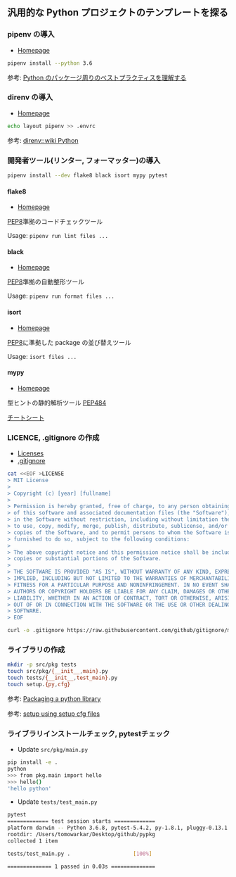 ## 汎用的な Python プロジェクトのテンプレートを探る

### pipenv の導入

- [Homepage](https://github.com/pypa/pipenv)

```bash
pipenv install --python 3.6
```

参考: [Python のパッケージ周りのベストプラクティスを理解する](https://www.m3tech.blog/entry/python-packaging)

### direnv の導入

- [Homepage](https://github.com/direnv/direnv)

```bash
echo layout pipenv >> .envrc
```

参考: [direnv::wiki Python](https://github.com/direnv/direnv/wiki/Python)

### 開発者ツール(リンター, フォーマッター)の導入

```bash
pipenv install --dev flake8 black isort mypy pytest
```

#### flake8

- [Homepage](https://gitlab.com/pycqa/flake8)

[PEP8](https://www.python.org/dev/peps/pep-0008/)準拠のコードチェックツール

Usage: `pipenv run lint files ...`

#### black

- [Homepage](https://github.com/psf/black)

[PEP8](https://www.python.org/dev/peps/pep-0008)準拠の自動整形ツール

Usage: `pipenv run format files ...`

#### isort

- [Homepage](https://github.com/timothycrosley/isort)

[PEP8](https://www.python.org/dev/peps/pep-0008/)に準拠した package の並び替えツール

Usage: `isort files ...`

#### mypy

- [Homepage](https://github.com/python/mypy)

型ヒントの静的解析ツール [PEP484](https://www.python.org/dev/peps/pep-0484/)

[チートシート](https://mypy.readthedocs.io/en/latest/cheat_sheet_py3.html)

### LICENCE, .gitignore の作成

- [Licenses](https://choosealicense.com/licenses/)
- [.gitignore](https://github.com/github/gitignore)

```bash
cat <<EOF >LICENSE
> MIT License
>
> Copyright (c) [year] [fullname]
>
> Permission is hereby granted, free of charge, to any person obtaining a copy
> of this software and associated documentation files (the "Software"), to deal
> in the Software without restriction, including without limitation the rights
> to use, copy, modify, merge, publish, distribute, sublicense, and/or sell
> copies of the Software, and to permit persons to whom the Software is
> furnished to do so, subject to the following conditions:
>
> The above copyright notice and this permission notice shall be included in all
> copies or substantial portions of the Software.
>
> THE SOFTWARE IS PROVIDED "AS IS", WITHOUT WARRANTY OF ANY KIND, EXPRESS OR
> IMPLIED, INCLUDING BUT NOT LIMITED TO THE WARRANTIES OF MERCHANTABILITY,
> FITNESS FOR A PARTICULAR PURPOSE AND NONINFRINGEMENT. IN NO EVENT SHALL THE
> AUTHORS OR COPYRIGHT HOLDERS BE LIABLE FOR ANY CLAIM, DAMAGES OR OTHER
> LIABILITY, WHETHER IN AN ACTION OF CONTRACT, TORT OR OTHERWISE, ARISING FROM,
> OUT OF OR IN CONNECTION WITH THE SOFTWARE OR THE USE OR OTHER DEALINGS IN THE
> SOFTWARE.
> EOF
```

```bash
curl -o .gitignore https://raw.githubusercontent.com/github/gitignore/master/Python.gitignore
```

### ライブラリの作成

```bash
mkdir -p src/pkg tests
touch src/pkg/{__init__,main}.py
touch tests/{__init__,test_main}.py
touch setup.{py,cfg}
```

参考: [Packaging a python library](https://blog.ionelmc.ro/2014/05/25/python-packaging/)

参考: [setup using setup cfg files](https://setuptools.readthedocs.io/en/latest/setuptools.html#configuring-setup-using-setup-cfg-files)

### ライブラリインストールチェック, pytestチェック

- Update `src/pkg/main.py`

```bash
pip install -e .
python
>>> from pkg.main import hello
>>> hello()
'hello python'
```

- Update `tests/test_main.py`

```bash
pytest
============= test session starts =============
platform darwin -- Python 3.6.8, pytest-5.4.2, py-1.8.1, pluggy-0.13.1
rootdir: /Users/tomowarkar/Desktop/github/pypkg
collected 1 item                              

tests/test_main.py .                    [100%]

============== 1 passed in 0.03s ==============
```
